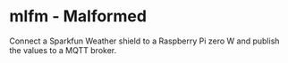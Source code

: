 # mlfm - Malformed

Connect a Sparkfun Weather shield to a Raspberry Pi zero W and publish the values to a MQTT broker.
